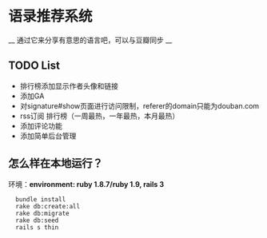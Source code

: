# 语录推荐系统

__ 通过它来分享有意思的语言吧，可以与豆瓣同步 __

## TODO List

- 排行榜添加显示作者头像和链接
- 添加GA
- 对signature#show页面进行访问限制，referer的domain只能为douban.com
- rss订阅 排行榜（一周最热，一年最热，本月最热）
- 添加评论功能
- 添加简单后台管理

## 怎么样在本地运行？

  环境：__environment: ruby 1.8.7/ruby 1.9, rails 3__

      
      bundle install
      rake db:create:all
      rake db:migrate
      rake db:seed
      rails s thin
